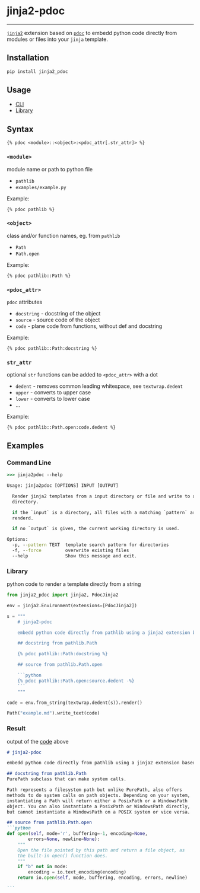 # jinja2-pdoc

---

[`jinja2`](https://www.pypi.org/project/jinja2) extension based on [`pdoc`](https://pypi.org/project/pdoc/) to embedd python code directly from modules or files into your `jinja` template.

## Installation

```cmd
pip install jinja2_pdoc
```

##  Usage

- [CLI](#command-line)
- [Library](#library)

## Syntax

```jinja2
{% pdoc <module>::<object>:<pdoc_attr[.str_attr]> %}
```

### `<module>`

module name or path to python file

- `pathlib`
- `examples/example.py`

Example:

```jinja2
{% pdoc pathlib %}
```

### `<object>`

class and/or function names, eg. from `pathlib`

- `Path`
- `Path.open`

Example:

```jinja2
{% pdoc pathlib::Path %}
```

### `<pdoc_attr>`

`pdoc` attributes

- `docstring` - docstring of the object
- `source` - source code of the object
- `code` - plane code from functions, without def and docstring

Example:

```jinja2
{% pdoc pathlib::Path:docstring %}
```

### `str_attr`

optional `str` functions can be added to `<pdoc_attr>` with a dot

- `dedent` - removes common leading whitespace, see `textwrap.dedent`
- `upper` - converts to upper case
- `lower` - converts to lower case
- ...

Example:

```jinja2
{% pdoc pathlib::Path.open:code.dedent %}
```

## Examples

### Command Line

```cmd
>>> jinja2pdoc --help

Usage: jinja2pdoc [OPTIONS] INPUT [OUTPUT]

  Render jinja2 templates from a input directory or file and write to a output
  directory.

  if the `input` is a directory, all files with a matching `pattern` are
  renderd.

  if no `output` is given, the current working directory is used.

Options:
  -p, --pattern TEXT  template search pattern for directories
  -f, --force         overwrite existing files
  --help              Show this message and exit.
```

### Library

python code to render a template directly from a string

```python
from jinja2_pdoc import jinja2, PdocJinja2

env = jinja2.Environment(extensions=[PdocJinja2])

s = """
    # jinja2-pdoc

    embedd python code directly from pathlib using a jinja2 extension based on pdoc

    ## docstring from pathlib.Path

    {% pdoc pathlib::Path:docstring %}

    ## source from pathlib.Path.open

    ```python
    {% pdoc pathlib::Path.open:source.dedent -%}
    ```
    """

code = env.from_string(textwrap.dedent(s)).render()

Path("example.md").write_text(code)

```

### Result

output of the [code](#library) above

````markdown
# jinja2-pdoc

embedd python code directly from pathlib using a jinja2 extension based on pdoc

## docstring from pathlib.Path
PurePath subclass that can make system calls.

Path represents a filesystem path but unlike PurePath, also offers
methods to do system calls on path objects. Depending on your system,
instantiating a Path will return either a PosixPath or a WindowsPath
object. You can also instantiate a PosixPath or WindowsPath directly,
but cannot instantiate a WindowsPath on a POSIX system or vice versa.

## source from pathlib.Path.open
```python
def open(self, mode='r', buffering=-1, encoding=None,
        errors=None, newline=None):
    """
    Open the file pointed by this path and return a file object, as
    the built-in open() function does.
    """
    if "b" not in mode:
        encoding = io.text_encoding(encoding)
    return io.open(self, mode, buffering, encoding, errors, newline)

```
````
